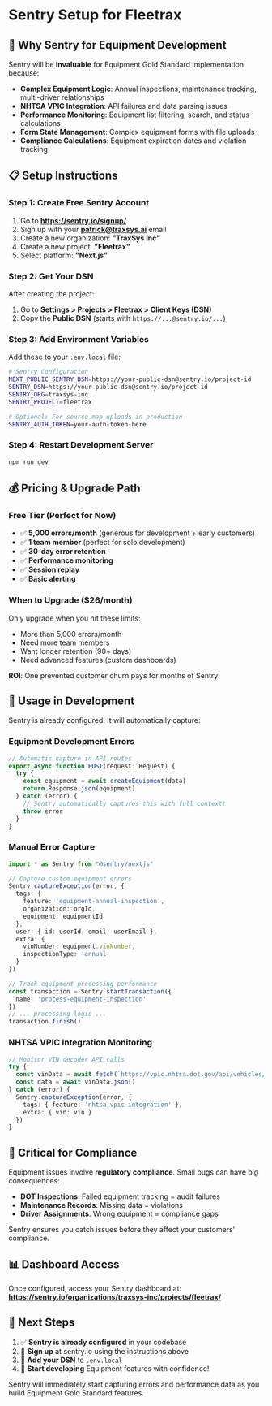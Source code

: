 # Sentry Setup for Fleetrax

## 🎯 **Why Sentry for Equipment Development**

Sentry will be **invaluable** for Equipment Gold Standard implementation because:

- **Complex Equipment Logic**: Annual inspections, maintenance tracking, multi-driver relationships
- **NHTSA VPIC Integration**: API failures and data parsing issues  
- **Performance Monitoring**: Equipment list filtering, search, and status calculations
- **Form State Management**: Complex equipment forms with file uploads
- **Compliance Calculations**: Equipment expiration dates and violation tracking

## 📋 **Setup Instructions**

### **Step 1: Create Free Sentry Account**

1. Go to **https://sentry.io/signup/**
2. Sign up with your **patrick@traxsys.ai** email
3. Create a new organization: **"TraxSys Inc"**
4. Create a new project: **"Fleetrax"**
5. Select platform: **"Next.js"**

### **Step 2: Get Your DSN**

After creating the project:
1. Go to **Settings > Projects > Fleetrax > Client Keys (DSN)**
2. Copy the **Public DSN** (starts with `https://...@sentry.io/...`)

### **Step 3: Add Environment Variables**

Add these to your `.env.local` file:

```bash
# Sentry Configuration
NEXT_PUBLIC_SENTRY_DSN=https://your-public-dsn@sentry.io/project-id
SENTRY_DSN=https://your-public-dsn@sentry.io/project-id
SENTRY_ORG=traxsys-inc
SENTRY_PROJECT=fleetrax

# Optional: For source map uploads in production
SENTRY_AUTH_TOKEN=your-auth-token-here
```

### **Step 4: Restart Development Server**

```bash
npm run dev
```

## 💰 **Pricing & Upgrade Path**

### **Free Tier (Perfect for Now)**
- ✅ **5,000 errors/month** (generous for development + early customers)
- ✅ **1 team member** (perfect for solo development)
- ✅ **30-day error retention**
- ✅ **Performance monitoring**
- ✅ **Session replay**
- ✅ **Basic alerting**

### **When to Upgrade ($26/month)**
Only upgrade when you hit these limits:
- More than 5,000 errors/month
- Need more team members
- Want longer retention (90+ days)
- Need advanced features (custom dashboards)

**ROI**: One prevented customer churn pays for months of Sentry!

## 🔧 **Usage in Development**

Sentry is already configured! It will automatically capture:

### **Equipment Development Errors**
```typescript
// Automatic capture in API routes
export async function POST(request: Request) {
  try {
    const equipment = await createEquipment(data)
    return Response.json(equipment)
  } catch (error) {
    // Sentry automatically captures this with full context!
    throw error
  }
}
```

### **Manual Error Capture**
```typescript
import * as Sentry from "@sentry/nextjs"

// Capture custom equipment errors
Sentry.captureException(error, {
  tags: { 
    feature: 'equipment-annual-inspection',
    organization: orgId,
    equipment: equipmentId 
  },
  user: { id: userId, email: userEmail },
  extra: { 
    vinNumber: equipment.vinNumber,
    inspectionType: 'annual' 
  }
})

// Track equipment processing performance
const transaction = Sentry.startTransaction({ 
  name: 'process-equipment-inspection' 
})
// ... processing logic ...
transaction.finish()
```

### **NHTSA VPIC Integration Monitoring**
```typescript
// Monitor VIN decoder API calls
try {
  const vinData = await fetch(`https://vpic.nhtsa.dot.gov/api/vehicles/DecodeVin/${vin}`)
  const data = await vinData.json()
} catch (error) {
  Sentry.captureException(error, {
    tags: { feature: 'nhtsa-vpic-integration' },
    extra: { vin: vin }
  })
}
```

## 🚨 **Critical for Compliance**

Equipment issues involve **regulatory compliance**. Small bugs can have big consequences:

- **DOT Inspections**: Failed equipment tracking = audit failures
- **Maintenance Records**: Missing data = violations
- **Driver Assignments**: Wrong equipment = compliance gaps

Sentry ensures you catch issues before they affect your customers' compliance.

## 📊 **Dashboard Access**

Once configured, access your Sentry dashboard at:
**https://sentry.io/organizations/traxsys-inc/projects/fleetrax/**

## 🎯 **Next Steps**

1. ✅ **Sentry is already configured** in your codebase
2. 🔄 **Sign up** at sentry.io using the instructions above  
3. 🔑 **Add your DSN** to `.env.local`
4. 🚀 **Start developing** Equipment features with confidence!

Sentry will immediately start capturing errors and performance data as you build Equipment Gold Standard features. 